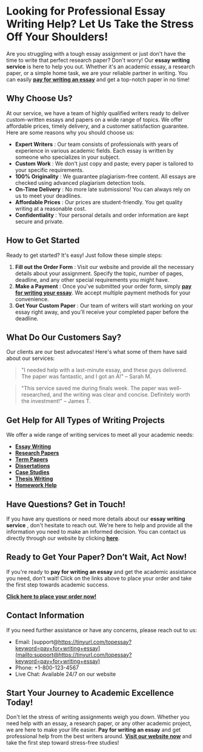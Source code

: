 # Looking for Professional Essay Writing Help? Let Us Take the Stress Off Your Shoulders!

Are you struggling with a tough essay assignment or just don't have the time to write that perfect research paper? Don't worry! Our **essay writing service** is here to help you out. Whether it's an academic essay, a research paper, or a simple home task, we are your reliable partner in writing. You can easily [**pay for writing an essay**](https://tinyurl.com/topessay?keyword=pay+for+writing+essay) and get a top-notch paper in no time!

## Why Choose Us?

At our service, we have a team of highly qualified writers ready to deliver custom-written essays and papers on a wide range of topics. We offer affordable prices, timely delivery, and a customer satisfaction guarantee. Here are some reasons why you should choose us:

- **Expert Writers** : Our team consists of professionals with years of experience in various academic fields. Each essay is written by someone who specializes in your subject.
- **Custom Work** : We don't just copy and paste; every paper is tailored to your specific requirements.
- **100% Originality** : We guarantee plagiarism-free content. All essays are checked using advanced plagiarism detection tools.
- **On-Time Delivery** : No more late submissions! You can always rely on us to meet your deadlines.
- **Affordable Prices** : Our prices are student-friendly. You get quality writing at a reasonable cost.
- **Confidentiality** : Your personal details and order information are kept secure and private.

## How to Get Started

Ready to get started? It's easy! Just follow these simple steps:

1. **Fill out the Order Form** : Visit our website and provide all the necessary details about your assignment. Specify the topic, number of pages, deadline, and any other special requirements you might have.
2. **Make a Payment** : Once you've submitted your order form, simply [**pay for writing your essay**](https://tinyurl.com/topessay?keyword=pay+for+writing+essay). We accept multiple payment methods for your convenience.
3. **Get Your Custom Paper** : Our team of writers will start working on your essay right away, and you'll receive your completed paper before the deadline.

## What Do Our Customers Say?

Our clients are our best advocates! Here's what some of them have said about our services:

> "I needed help with a last-minute essay, and these guys delivered. The paper was fantastic, and I got an A!" – Sarah M.

> "This service saved me during finals week. The paper was well-researched, and the writing was clear and concise. Definitely worth the investment!" – James T.

## Get Help for All Types of Writing Projects

We offer a wide range of writing services to meet all your academic needs:

- [**Essay Writing**](https://tinyurl.com/topessay?keyword=pay+for+writing+essay)
- [**Research Papers**](https://tinyurl.com/topessay?keyword=pay+for+writing+essay)
- [**Term Papers**](https://tinyurl.com/topessay?keyword=pay+for+writing+essay)
- [**Dissertations**](https://tinyurl.com/topessay?keyword=pay+for+writing+essay)
- [**Case Studies**](https://tinyurl.com/topessay?keyword=pay+for+writing+essay)
- [**Thesis Writing**](https://tinyurl.com/topessay?keyword=pay+for+writing+essay)
- [**Homework Help**](https://tinyurl.com/topessay?keyword=pay+for+writing+essay)

## Have Questions? Get in Touch!

If you have any questions or need more details about our **essay writing service** , don't hesitate to reach out. We're here to help and provide all the information you need to make an informed decision. You can contact us directly through our website by clicking [**here**](https://tinyurl.com/topessay?keyword=pay+for+writing+essay).

## Ready to Get Your Paper? Don’t Wait, Act Now!

If you're ready to **pay for writing an essay** and get the academic assistance you need, don't wait! Click on the links above to place your order and take the first step towards academic success.

**[Click here to place your order now!](https://tinyurl.com/topessay?keyword=pay+for+writing+essay)**

## Contact Information

If you need further assistance or have any concerns, please reach out to us:

- Email: [support@https://tinyurl.com/topessay?keyword=pay+for+writing+essay](mailto:support@https://tinyurl.com/topessay?keyword=pay+for+writing+essay)
- Phone: +1-800-123-4567
- Live Chat: Available 24/7 on our website

## Start Your Journey to Academic Excellence Today!

Don't let the stress of writing assignments weigh you down. Whether you need help with an essay, a research paper, or any other academic project, we are here to make your life easier. **Pay for writing an essay** and get professional help from the best writers around. [**Visit our website now**](https://tinyurl.com/topessay?keyword=pay+for+writing+essay) and take the first step toward stress-free studies!
